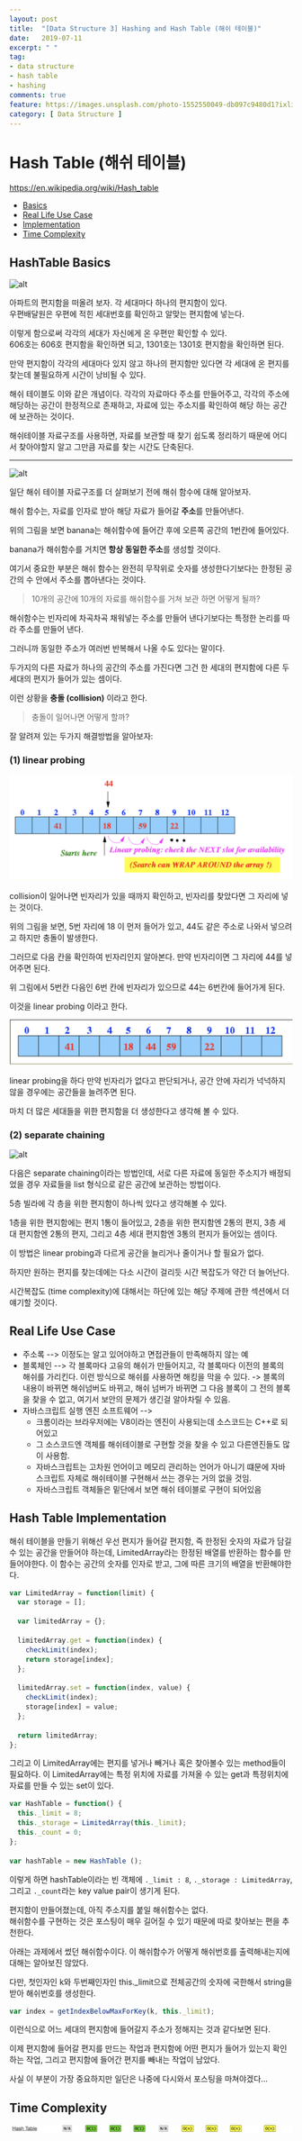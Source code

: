 ```yaml
---
layout: post
title:  "[Data Structure 3] Hashing and Hash Table (해쉬 테이블)"
date:   2019-07-11
excerpt: " "
tag:
- data structure
- hash table
- hashing
comments: true
feature: https://images.unsplash.com/photo-1552550049-db097c9480d1?ixlib=rb-1.2.1&ixid=eyJhcHBfaWQiOjEyMDd9&auto=format&fit=crop&w=1234&q=80
category: [ Data Structure ]
---
```


# Hash Table (해쉬 테이블)
https://en.wikipedia.org/wiki/Hash_table

+ [Basics](#basics)
+ [Real Life Use Case](#reallifeusecase)
+ [Implementation](#implementation)
+ [Time Complexity](#timecomplexity)

<h2 id='basics'>HashTable Basics</h2>

![alt](https://images.unsplash.com/photo-1504871632430-520be05a7c1d?ixlib=rb-1.2.1&ixid=eyJhcHBfaWQiOjEyMDd9&auto=format&fit=crop&w=2250&q=80)

아파트의 편지함을 떠올려 보자. 각 세대마다 하나의 편지함이 있다.   
우편배달원은 우편에 적힌 세대번호를 확인하고 알맞는 편지함에 넣는다.  

이렇게 함으로써 각각의 세대가 자신에게 온 우편만 확인할 수 있다.  
606호는 606호 편지함을 확인하면 되고, 1301호는 1301호 편지함을 확인하면 된다.  


만약 편지함이 각각의 세대마다 있지 않고 하나의 편지함만 있다면 각 세대에 온 편지를 찾는데 불필요하게 시간이 낭비될 수 있다.  

해쉬 테이블도 이와 같은 개념이다. 각각의 자료마다 주소를 만들어주고, 각각의 주소에 해당하는 공간이 한정적으로 존재하고, 자료에 있는 주소지를 확인하여 해당 하는 공간에 보관하는 것이다.  

해쉬테이블 자료구조를 사용하면, 자료를 보관할 때 찾기 쉽도록 정리하기 때문에 어디서 찾아야할지 알고 그만큼 자료를 찾는 시간도 단축된다. 

---
![alt](https://study.cs50.net/slideshows/1WyRdHGA7wYMYg078wXpv9qAjrELJBokRFRKGnVbnI7Q/img/0.png)

일단 해쉬 테이블 자료구조를 더 살펴보기 전에 해쉬 함수에 대해 알아보자.  

해쉬 함수는, 자료를 인자로 받아 해당 자료가 들어갈 **주소**를 만들어낸다.

위의 그림을 보면 banana는 해쉬함수에 들어간 후에 오른쪽 공간의 1번칸에 들어있다.  

banana가 해쉬함수를 거치면 **항상 동일한 주소**를 생성할 것이다.

여기서 중요한 부분은 해쉬 함수는 완전히 무작위로 숫자를 생성한다기보다는 한정된 공간의 수 안에서 주소를 뽑아낸다는 것이다.  

> 10개의 공간에 10개의 자료를 해쉬함수를 거쳐 보관 하면 어떻게 될까?

해쉬함수는 빈자리에 차곡차곡 채워넣는 주소를 만들어 낸다기보다는 특정한 논리를 따라 주소를 만들어 낸다.  

그러니까 동일한 주소가 여러번 반복해서 나올 수도 있다는 말이다.

두가지의 다른 자료가 하나의 공간의 주소를 가진다면 그건 한 세대의 편지함에 다른 두세대의 편지가 들어가 있는 셈이다.  

이런 상황을 **충돌 (collision)** 이라고 한다.

> 충돌이 일어나면 어떻게 할까?

잘 알려져 있는 두가지 해결방법을 알아보자:  

### (1) linear probing  

![alt](../assets/postimg/linearprobing.png)

collision이 일어나면 빈자리가 있을 때까지 확인하고, 빈자리를 찾았다면 그 자리에 넣는 것이다.

위의 그림을 보면, 5번 자리에 18 이 먼저 들어가 있고, 44도 같은 주소로 나와서 넣으려고 하지만 충돌이 발생한다.  

그러므로 다음 칸을 확인하여 빈자리인지 알아본다. 만약 빈자리이면 그 자리에 44를 넣어주면 된다.  

위 그림에서 5번칸 다음인 6번 칸에 빈자리가 있으므로 44는 6번칸에 들어가게 된다. 

이것을 linear probing 이라고 한다. 

![alt](../assets/postimg/linearprobing2.png)

linear probing을 하다 만약 빈자리가 없다고 판단되거나, 공간 안에 자리가 넉넉하지 않을 경우에는 공간들을 늘려주면 된다.  

마치 더 많은 세대들을 위한 편지함을 더 생성한다고 생각해 볼 수 있다. 



### (2) separate chaining 
![alt](https://www.geeksforgeeks.org/wp-content/uploads/implementing-own-hash-table.png)

다음은 separate chaining이라는 방법인데, 서로 다른 자료에 동일한 주소지가 배정되었을 경우 자료들을 list 형식으로 같은 공간에 보관하는 방법이다.  
 
5층 빌라에 각 층을 위한 편지함이 하나씩 있다고 생각해볼 수 있다.

1층을 위한 편지함에는 편지 1통이 들어있고, 2층을 위한 편지함엔 2통의 편지, 3층 세대 편지함엔 2통의 편지, 그리고 4층 세대 편지함엔 3통의 편지가 들어있는 셈이다.  

이 방법은 linear probing과 다르게 공간을 늘리거나 줄이거나 할 필요가 없다.

하지만 원하는 편지를 찾는데에는 다소 시간이 걸리듯 시간 복잡도가 약간 더 늘어난다. 

시간복잡도 (time complexity)에 대해서는 하단에 있는 해당 주제에 관한 섹션에서 더 얘기할 것이다.

<h2 id='reallifeusecase'>Real Life Use Case</h2>

+ 주소록 --> 이정도는 알고 있어야하고 면접관들이 만족해하지 않는 예
+ 블록체인 --> 각 블록마다 고유의 해쉬가 만들어지고, 각 블록마다 이전의 블록의 해쉬를 가리킨다. 이런 방식으로 해쉬를 사용하면 해킹을 막을 수 있다. -> 블록의 내용이 바뀌면 해쉬넘버도 바뀌고, 해쉬 넘버가 바뀌면 그 다음 블록이 그 전의 블록을 찾을 수 없고, 여기서 보안의 문제가 생긴걸 알아차릴 수 있음.
+ 자바스크립트 실행 엔진 소프트웨어 --> 
  + 크롬이라는 브라우저에는 V8이라는 엔진이 사용되는데 소스코드는 C++로 되어있고
  + 그 소스코드엔 객체를 해쉬테이블로 구현할 것을 찾을 수 있고 다른엔진들도 많이 사용함.
  + 자바스크립트는 고차원 언어이고 메모리 관리하는 언어가 아니기 떄문에 자바스크립트 자체로 해쉬테이블 구현해서 쓰는 경우는 거의 없을 것임.
  + 자바스크립트 객체들은 밑단에서 보면 해쉬 테이블로 구현이 되어있음

<h2 id='implementation'>Hash Table Implementation</h2>

해쉬 테이블을 만들기 위해선 우선 편지가 들어갈 편지함, 즉 한정된 숫자의 자료가 담길 수 있는 공간을 만들어야 하는데, LimitedArray라는 한정된 배열를 반환하는 함수를 만들어야한다. 이 함수는 공간의 숫자를 인자로 받고, 그에 따른 크기의 배열을 반환해야한다.  

~~~javascript
var LimitedArray = function(limit) {
  var storage = [];

  var limitedArray = {};

  limitedArray.get = function(index) {
    checkLimit(index);
    return storage[index];
  };

  limitedArray.set = function(index, value) {
    checkLimit(index);
    storage[index] = value;
  };

  return limitedArray;
};
~~~

 그리고 이 LimitedArray에는 편지를 넣거나 빼거나 혹은 찾아볼수 있는 method들이 필요하다. 이 LimitedArray에는 특정 위치에 자료를 가져올 수 있는 get과 특정위치에 자료를 만들 수 있는 set이 있다.

~~~javascript
var HashTable = function() {
  this._limit = 8;
  this._storage = LimitedArray(this._limit);
  this._count = 0;
};

var hashTable = new HashTable ();
~~~

이렇게 하면 hashTable이라는 빈 객체에 `._limit : 8`, `._storage : LimitedArray`, 그리고 `._count`라는 key value pair이 생기게 된다.  

편지함이 만들어졌는데, 아직 주소지를 붙일 해쉬함수는 없다.  
해쉬함수를 구현하는 것은 포스팅이 매우 길어질 수 있기 때문에 따로 찾아보는 편을 추천한다.  

아래는 과제에서 썼던 해쉬함수이다. 이 해쉬함수가 어떻게 해쉬번호를 출력해내는지에 대해는 알아보진 않았다.

다만, 첫인자인 k와 두번째인자인 this._limit으로 전체공간의 숫자에 국한해서 string을 받아 해쉬번호를 생성한다.
~~~javascript
var index = getIndexBelowMaxForKey(k, this._limit);
~~~

이런식으로 어느 세대의 편지함에 들어갈지 주소가 정해지는 것과 같다보면 된다.  

이제 편지함에 들어갈 편지를 만드는 작업과 편지함에 어떤 편지가 들어가 있는지 확인하는 작업, 그리고 편지함에 들어간 편지를 빼내는 작업이 남았다.

사실 이 부분이 가장 중요하지만 일단은 나중에 다시와서 포스팅을 마쳐야겠다...



<h2 id='timecomplexity'>Time Complexity</h2>

![alt](../assets/postimg/bigohashtable.png)




